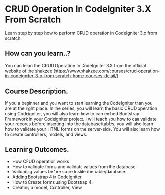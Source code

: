 # CRUD Operation In CodeIgniter 3.X From Scratch
Learn step by step how to perform CRUD operation in CodeIgniter 3.x from scratch.

## How can you learn..?
You can leran the CRUD Operation In CodeIgniter 3.X from the official website of the shakzee (https://www.shakzee.com/courses/crud-operation-in-codeigniter-3-x-from-scratch-home-courses-detail/)



## Course Description.
If you a beginner and you want to start learning the CodeIgniter than you are at the right place.
In the series, you will learn the basic CRUD operation using Codeigniter, you will also learn how to can embed Bootstrap Framework in your CodeIgniter project.
I will teach you how to can validate your records before inserting into the database/tables, you will also learn how to validate your HTML forms on the server-side.
You will also learn how to create controllers, models, and views.

## Learning Outcomes.
- How CRUD operation works
- How to validate forms and validate values from the database.
- Validating values before store inside the table/database.
- Adding Bootstrap 4 in CodeIgniter.
- How to Create forms using Bootstrap 4.
- Creating a model, Controller, View.